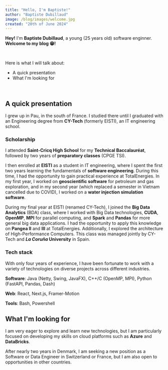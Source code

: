 ```yaml
---
title: "Hello, I'm Baptiste!"
author: "Baptiste Dubillaud"
image: /blog/images/welcome.jpg
created: "20th of June 2024"
---
```


**Hey!** I'm **Baptiste Dubillaud**, a young (25 years old) software enginner. **Welcome to my blog 😁!**

&nbsp;

Here is what I will talk about:

- A quick presentation
- What I'm looking for

&nbsp;

## A quick presentation

I grew up in Pau, in the south of France. I studied there until I graduated with an Engineering degree from **CY-Tech** (formerly EISTI), an IT engineering school.

### Scholarship

I attended **Saint-Cricq High School** for my **Technical Baccalauréat**, followed by two years of **preparatory classes** (CPGE TSI).

I then enrolled at **EISTI** as a student in IT engineering, where I spent the first two years learning the fundamentals of **software engineering**. During this time, I had the opportunity to gain practical experience at TotalEnergies. In my first year, I worked on **geoscientific software** for petroleum and gas exploration, and in my second year (which replaced a semester in Vietnam cancelled due to COVID), I worked on a **water injection simulation software**.

During my final year at EISTI (renamed CY-Tech), I joined the **Big Data Analytics** (BDA) class, where I worked with Big Data technologies, **CUDA**, **OpenMP**, **MPI** for parallel computing, and **Spark** and **Pandas** for more general big data applications. I had the opportunity to apply this knowledge on **Pangea II** and **III** at TotalEnergies. Additionally, I explored the architecture of High-Performance Computers. This class was managed jointly by CY-Tech and ***La Coruña* University** in Spain.

### Tech stack

With only four years of experience, I have been fortunate to work with a variety of technologies on diverse projects across different industries.

**Software**: Java (Netty, Swing, JavaFX), C++/C (OpenMP, MPI), Python (FastAPI, Pandas, Dash)

**Web**: React, Next.js, Framer-Motion

**Tools**: Bash, Powershell

## What I'm looking for

I am very eager to explore and learn new technologies, but I am particularly focused on developing my skills on cloud platforms such as **Azure** and **DataBricks**.

After nearly two years in Denmark, I am seeking a new position as a Software or Data Engineer in Switzerland or France, but I am also open to opportunities in other countries.
